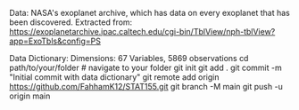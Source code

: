 Data: NASA's exoplanet archive, which has data on every exoplanet that has been discovered. Extracted from: https://exoplanetarchive.ipac.caltech.edu/cgi-bin/TblView/nph-tblView?app=ExoTbls&config=PS 

Data Dictionary: Dimensions: 67 Variables, 5869 observations
cd path/to/your/folder  # navigate to your folder
git init
git add .
git commit -m "Initial commit with data dictionary"
git remote add origin https://github.com/FahhamK12/STAT155.git
git branch -M main
git push -u origin main
